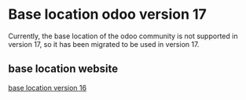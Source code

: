 # Base location odoo version 17

Currently, the base location of the odoo community is not supported in version 17, so it has been migrated to be used in version 17.

## base location website

[base location version 16](https://apps.odoo.com/apps/modules/16.0/base_location_geonames_import/)

